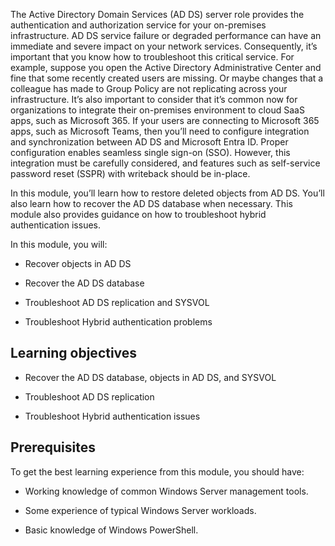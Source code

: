 The Active Directory Domain Services (AD DS) server role provides the authentication and authorization service for your on-premises infrastructure. AD DS service failure or degraded performance can have an immediate and severe impact on your network services. Consequently, it’s important that you know how to troubleshoot this critical service. For example, suppose you open the Active Directory Administrative Center and fine that some recently created users are missing. Or maybe changes that a colleague has made to Group Policy are not replicating across your infrastructure. It’s also important to consider that it’s common now for organizations to integrate their on-premises environment to cloud SaaS apps, such as Microsoft 365. If your users are connecting to Microsoft 365 apps, such as Microsoft Teams, then you’ll need to configure integration and synchronization between AD DS and Microsoft Entra ID. Proper configuration enables seamless single sign-on (SSO). However, this integration must be carefully considered, and features such as self-service password reset (SSPR) with writeback should be in-place.

In this module, you’ll learn how to restore deleted objects from AD DS. You’ll also learn how to recover the AD DS database when necessary. This module also provides guidance on how to troubleshoot hybrid authentication issues.

In this module, you will:

- Recover objects in AD DS

- Recover the AD DS database

- Troubleshoot AD DS replication and SYSVOL

- Troubleshoot Hybrid authentication problems

## Learning objectives

- Recover the AD DS database, objects in AD DS, and SYSVOL

- Troubleshoot AD DS replication

- Troubleshoot Hybrid authentication issues

## Prerequisites

To get the best learning experience from this module, you should have:

- Working knowledge of common Windows Server management tools.

- Some experience of typical Windows Server workloads.

- Basic knowledge of Windows PowerShell.
